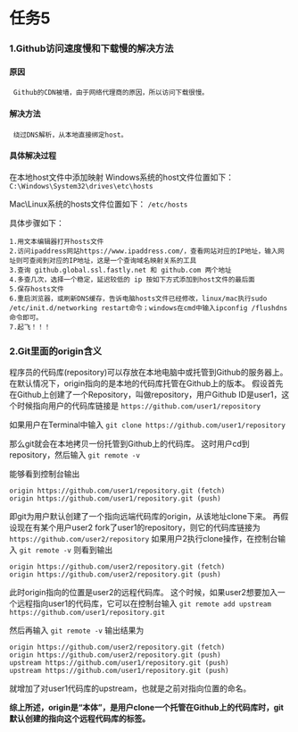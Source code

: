 # 任务5 #
### 1.Github访问速度慢和下载慢的解决方法 ###

#### 原因 ####
``` Github的CDN被墙，由于网络代理商的原因，所以访问下载很慢。```

#### 解决方法 ####
``` 绕过DNS解析，从本地直接绑定host。```

#### 具体解决过程 ####
在本地host文件中添加映射
Windows系统的host文件位置如下：
```C:\Windows\System32\drives\etc\hosts```

Mac\Linux系统的hosts文件位置如下：
```/etc/hosts```

具体步骤如下：

```
1.用文本编辑器打开hosts文件
2.访问ipaddress网站https://www.ipaddress.com/，查看网站对应的IP地址，输入网址则可查阅到对应的IP地址，这是一个查询域名映射关系的工具
3.查询 github.global.ssl.fastly.net 和 github.com 两个地址
4.多查几次，选择一个稳定，延迟较低的 ip 按如下方式添加到host文件的最后面
5.保存hosts文件
6.重启浏览器，或刷新DNS缓存，告诉电脑hosts文件已经修改，linux/mac执行sudo /etc/init.d/networking restart命令；windows在cmd中输入ipconfig /flushdns命令即可。
7.起飞！！！
```
### 2.Git里面的origin含义 ###
程序员的代码库(repository)可以存放在本地电脑中或托管到Github的服务器上。
在默认情况下，origin指向的是本地的代码库托管在Github上的版本。
假设首先在Github上创建了一个Repository，叫做repository，用户Github ID是user1，这个时候指向用户的代码库链接是
```https://github.com/user1/repository```

如果用户在Terminal中输入
```git clone https://github.com/user1/repository```

那么git就会在本地拷贝一份托管到Github上的代码库。
这时用户cd到repository，然后输入
```git remote -v```

能够看到控制台输出
```
origin https://github.com/user1/repository.git (fetch)
origin https://github.com/user1/repository.git (push)
```
即git为用户默认创建了一个指向远端代码库的origin，从该地址clone下来。
再假设现在有某个用户user2 fork了user1的repository，则它的代码库链接为
```https://github.com/user2/repository```
如果用户2执行clone操作，在控制台输入
```git remote -v```
则看到输出
```
origin https://github.com/user2/repository.git (fetch)
origin https://github.com/user2/repository.git (push)
```
此时origin指向的位置是user2的远程代码库。
这个时候，如果user2想要加入一个远程指向user1的代码库，它可以在控制台输入
```git remote add upstream https://github.com/user1/repository.git```

然后再输入
```git remote -v```
输出结果为
```
origin https://github.com/user2/repository.git (fetch)
origin https://github.com/user2/repository.git (push)
upstream https://github.com/user1/repository.git (push)
upstream https://github.com/user1/repository.git (push)
```
就增加了对user1代码库的upstream，也就是之前对指向位置的命名。

**综上所述，origin是“本体”，是用户clone一个托管在Github上的代码库时，git默认创建的指向这个远程代码库的标签。**
